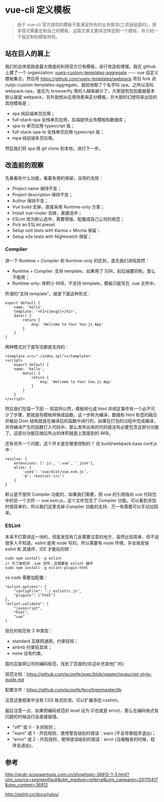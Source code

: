 # vue-cli 定义模板

> 由于 vue-cli 官方提供的模板不能满足所有的业务需求(工具链层面的)，很多情况需要定制自己的模板，这篇文章主要讲怎样定制一个模板，并介绍一下我定制的模板特性。

## 站在巨人的肩上

我们的总体思路是最大限度的利用官方已有模板，进行改造和增强。我在 github 上建了一个 organization: [vuejs-custom-templates-aggregate](https://github.com/vuejs-custom-templates-aggregate) ---- vue 自定义模板集合。然后将 https://github.com/vuejs-templates/webpack 项目 fork 进 vuejs-custom-templates-aggregate，我给他取了个名字叫 spa。之所以没叫 webpack-spa，是应为 browserify 用的人越来越少了，大家提到包加载器基本默认就是 webpack，另外我想从应用场景来区分模板，并大胆的幻想将来出现的其他模板是：

- spa 纯前端单页应用；
- full-stack-spa 全栈单页应用，后端提供业务模板和数据库；
- spa-ts 单页应用 typescript 版；
- full-stack-spa-ts 全栈单页应用 typescript 版；
- mpa 纯前端多页应用。

然后我们将 spa 用 git clone 到本地，进行下一步。

## 改造前的观察

先看看有什么功能，看着有用的保留，没用的去除：

- Project name 保持不变；
- Project description 保持不变；
- Author 保持不变；
- Vue build 去掉，直接采用 Runtime-only 方案；
- Install vue-router 去掉，直接选中；
- ESLint 改为默认选中，需要增强，配置成自己公司的规范；
- Pick an ESLint preset
- Setup unit tests with Karma + Mocha 保留；
- Setup e2e tests with Nightwatch 保留；

### Compiler

讲一下 Runtime + Compiler 和 Runtime-only 的区别，首先我们讲知其然：

- Runtime + Compiler: 支持 template，如果用了 SSR，前后端要同构，那么不能用；
- Runtime-only: 体积小 6KB，不支持 template，模板只能写在 .vue 文件中。

所谓的“支持 template”，就是下面这种形式：

    export default {
        name: 'hello',
        template: '<h1>{{msg}}</h1>',
        data() {
            return {
                msg: 'Welcome to Your Vue.js App'
            }
        }
    }

两种模式对下面写法都是支持的：

    <template src="./index.tpl"></template>
    <script>
        export default {
        name: 'hello',
            data() {
                return {
                    msg: 'Welcome to Your Vue.js App'
                }
            }
        }
    </script>

然后我们在探一下因 -- 知其所以然，模板转化成 html 并绑定事件有一个必不可少了步骤，那就是将模板转换成函数，这一步称为编译，数据和 html 标签的融合并输出 Dom 结构就是在编译后的函数中进行的，如果在打包的过程中完成编译，并将编译产生的函数打入代码中，那么发布出来的代码就没有必要包含这部分功能了，这部分功能压缩后所占的体积就是上面提到的 6KB。

还有另外一个问题，这个开关是在哪里控制的？
在 build/webpack.base.conf.js 中：

    resolve: {
        extensions: ['.js', '.vue', '.json'],
        alias: {
            'vue$': 'vue/dist/vue.esm.js',
            '@': resolve('src')
        }
    }

默认是不提供 Compiler 功能的，如果我们需要，把 vue 的引用指向 vue 代码包中的另一个文件 -- vue.esm.js，这个文件包含了 Compiler 功能。可以看到添加时很简单的，所以我们这里去掉 Compiler 功能的支持，万一有需要可以手动加回来。

### ESLint

本来不打算讲这一块的，但是发现有几处需要注意的地方，虽然比较简单，但不说很多人不知道。eslint 是用 node 写的，所以需要有 node 环境，并全局安装 eslint 和 其插件，IDE 才能玩的转：

    sudo npm install -g eslint
    // 为了能检测 .vue 文件，还需要装 eslint 插件
    sudo npm install -g eslint-plugin-html

vs code 需要加配置：

    "eslint.options": {
        "configFile": "./.eslintrc.js",
        "plugins": ["html"]
    },
    "eslint.validate": [
        "javascript",
        "html",
        "vue"
    ]

现在的规范有 3 中类型：

- standard 互联网通用，约束较轻；
- airbnb 约束较具体；
- none 没有约束。

国内互联网公司的编码规范，找到了百度的(欢迎补充其他厂的):

规范文档：https://github.com/ecomfe/spec/blob/master/javascript-style-guide.md

配置文件：https://github.com/ecomfe/fecs/tree/master/lib

注意这套框架中没有 CSS 格式检测，可以扩展添加 csshint。

最后注意一点，如果把编码规范的 level 设为 2(也就是 error)，那么在编码格式有问题的时候运行会直接报错。

- "off" 或 0 - 关闭规则；
- "warn" 或 1 - 开启规则，使用警告级别的错误：warn (不会导致程序退出)；
- "error" 或 2 - 开启规则，使用错误级别的错误：error (当被触发的时候，程序会退出)。

## 参考

http://gcdn.gcpowertools.com.cn/showtopic-36912-1-3.html?utm_source=segmentfault&utm_medium=referral&utm_campaign=20170417&utm_content=36912

http://eslint.cn/docs/rules/

